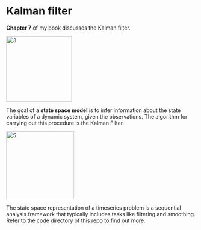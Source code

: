 
# Kalman filter

**Chapter 7** of my book discusses the Kalman filter.

<img width="174" alt="3" src="https://github.com/user-attachments/assets/6d8c55ba-1e33-48e4-976d-f69658fdb3c2">


The goal of a **state space model** is to infer information about the state variables of a dynamic system, given the observations. The algorithm for carrying out this procedure is the Kalman Filter.

<img width="180" alt="5" src="https://github.com/user-attachments/assets/fa9e1f16-1d4f-44bc-b576-1411e34f18c4">

The state space representation of a timeseries problem is a sequential analysis framework that typically includes tasks like filtering and smoothing.
Refer to the code directory of this repo to find out more.
